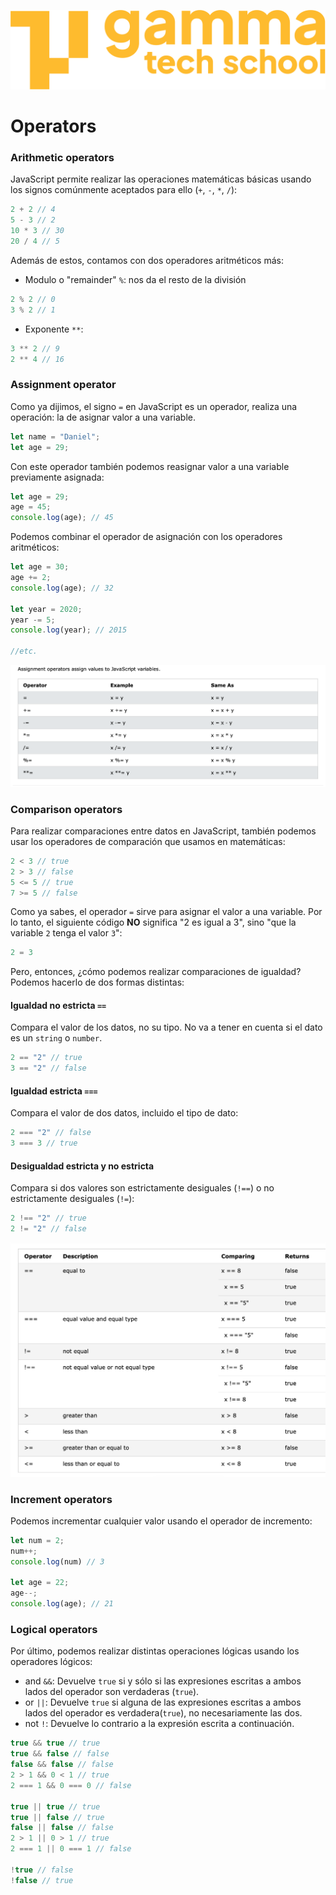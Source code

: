 ![](../../assets/Logo_Yellow.png)

# Operators
### Arithmetic operators
JavaScript permite realizar las operaciones matemáticas básicas usando los signos comúnmente aceptados para ello (`+`, `-`, `*`, `/`):
```javascript
2 + 2 // 4
5 - 3 // 2
10 * 3 // 30
20 / 4 // 5
```

Además de estos, contamos con dos operadores aritméticos más:
-  Modulo o "remainder" `%`: nos da el resto de la división
```javascript
2 % 2 // 0
3 % 2 // 1
```

- Exponente `**`:
```javascript 
3 ** 2 // 9
2 ** 4 // 16
```

### Assignment operator
Como ya dijimos, el signo `=` en JavaScript es un operador, realiza una operación: la de asignar valor a una variable. 
```javascript
let name = "Daniel";
let age = 29;
```

Con este operador también podemos reasignar valor a una variable previamente asignada:
```javascript
let age = 29;
age = 45;
console.log(age); // 45
```

Podemos combinar el operador de asignación con los operadores aritméticos:
```javascript
let age = 30;
age += 2;
console.log(age); // 32

let year = 2020;
year -= 5;
console.log(year); // 2015

//etc.
```

![](./assets/operators_table.png)

### Comparison operators
Para realizar comparaciones entre datos en JavaScript, también podemos usar los operadores de comparación que usamos en matemáticas:
```javascript
2 < 3 // true
2 > 3 // false
5 <= 5 // true
7 >= 5 // false
```

Como ya sabes, el operador `=` sirve para asignar el valor a una variable. Por lo tanto, el siguiente código **NO** significa "2 es igual a 3", sino "que la variable `2` tenga el valor `3`":
```javascript
2 = 3
```

Pero, entonces, ¿cómo podemos realizar comparaciones de igualdad? Podemos hacerlo de dos formas distintas:

#### Igualdad no estricta `==`
Compara el valor de los datos, no su tipo. No va a tener en cuenta si el dato es un `string` o `number`.
```javascript
2 == "2" // true
3 == "2" // false
```

#### Igualdad estricta `===`
Compara el valor de dos datos, incluido el tipo de dato:
```javascript
2 === "2" // false
3 === 3 // true
```

#### Desigualdad estricta y no estricta
Compara si dos valores son estrictamente desiguales (`!==`) o no estrictamente desiguales (`!=`):
```javascript
2 !== "2" // true
2 != "2" // false
```

![](./assets/comparisons_table.png)

### Increment operators
Podemos incrementar cualquier valor usando el operador de incremento:
```javascript
let num = 2;
num++;
console.log(num) // 3

let age = 22;
age--;
console.log(age); // 21
```

### Logical operators
Por último, podemos realizar distintas operaciones lógicas usando los operadores lógicos:

- and `&&`: 
	Devuelve `true` si y sólo si las expresiones escritas a ambos lados del operador son verdaderas (`true`).
- or `||`:
	Devuelve `true` si alguna de las expresiones escritas a ambos lados del operador es verdadera(`true`), no necesariamente las dos.
- not `!`:
	Devuelve lo contrario a la expresión escrita a continuación.
	
```javascript
true && true // true
true && false // false
false && false // false
2 > 1 && 0 < 1 // true
2 === 1 && 0 === 0 // false

true || true // true
true || false // true
false || false // false
2 > 1 || 0 > 1 // true
2 === 1 || 0 === 1 // false

!true // false
!false // true
```
